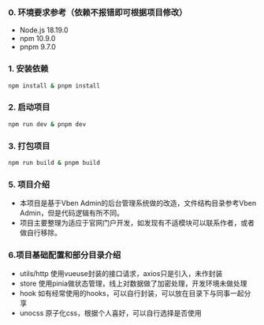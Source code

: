 ### 0. 环境要求参考（依赖不报错即可根据项目修改）

- Node.js 18.19.0
- npm 10.9.0
- pnpm 9.7.0

### 1. 安装依赖

```bash
npm install & pnpm install

```

### 2. 启动项目

```bash
npm run dev & pnpm dev
```

### 3. 打包项目

```bash
npm run build & pnpm build
```

### 5. 项目介绍

- 本项目是基于Vben Admin的后台管理系统做的改造，文件结构目录参考Vben Admin，但是代码逻辑有所不同。
- 项目主要整理为适应于官网门户开发，如发现有不适模块可以联系作者，或者做自行移除。

### 6.项目基础配置和部分目录介绍

- utils/http 使用vueuse封装的接口请求，axios只是引入，未作封装
- store 使用pinia做状态管理，线上对数据做了加密处理，开发环境未做处理
- hook 如有经常使用的hooks，可以自行封装，可以放在目录下与同事一起分享
- unocss 原子化css，根据个人喜好，可以自行选择是否使用
